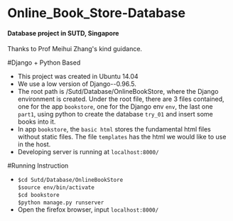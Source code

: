 # Online_Book_Store-Database
<h4>Database project in SUTD, Singapore</h4>
Thanks to Prof Meihui Zhang's kind guidance.

#Django + Python Based
* This project was created in Ubuntu 14.04
* We use a low version of Django--0.96.5. 
* The root path is /Sutd/Database/OnlineBookStore, where the Django environment is created. Under the root file, there are 3 files contained, one for the app `bookstore`, one for the Django env `env`, the last one `part1`, using python to create the database `try_01` and insert some books into it.
* In app `bookstore`, the `basic html` stores the fundamental html files without static files. The file `templates` has the html we would like to use in the host.
* Developing server is running at `localhost:8000/`

#Running Instruction
* ```$cd Sutd/Database/OnlineBookStore```<br>
  ```$source env/bin/activate```<br>
  ```$cd bookstore```<br>
  ```$python manage.py runserver```<br>
* Open the firefox browser, input `localhost:8000/`
